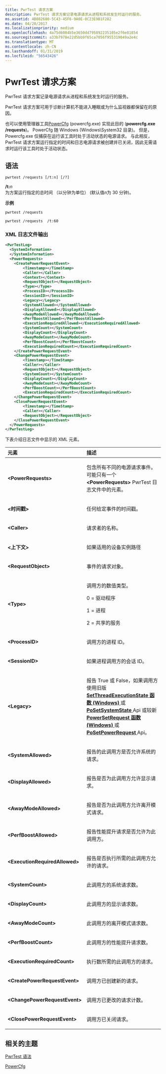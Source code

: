 ```yaml
---
title: PwrTest 请求方案
description: PwrTest 请求方案记录电源请求从进程和系统发生时运行的服务。
ms.assetid: 4B082680-5C43-45F6-9A0E-0C23E9B1F282
ms.date: 04/20/2017
ms.localizationpriority: medium
ms.openlocfilehash: 4a75d6084b5e3650dd795892235105e2f6e81854
ms.sourcegitcommit: a33b7978e22d5bb9f65ca7056f955319049a2e4c
ms.translationtype: MT
ms.contentlocale: zh-CN
ms.lasthandoff: 01/31/2019
ms.locfileid: "56543426"
---
```

# <a name="pwrtest-requests-scenario"></a>PwrTest 请求方案


PwrTest 请求方案记录电源请求从进程和系统发生时运行的服务。

PwrTest 请求方案可用于诊断计算机不能进入睡眠或为什么监视器都保留在的原因。

也可以使用管理器工具[PowerCfg](https://go.microsoft.com/fwlink/p/?linkid=294568) (powercfg.exe) 实现此目的 (**powercfg.exe /requests**)。 PowerCfg 随 Windows (Windows\\System32 目录)。 但是，Powercfg.exe 仅捕获在运行该工具时处于活动状态的电源请求。 与此相反，PwrTest 请求方案运行指定的时间和日志电源请求被创建并已关闭，因此无需请求时运行该工具时处于活动状态。

## <a name="span-idsyntaxspanspan-idsyntaxspanspan-idsyntaxspansyntax"></a><span id="Syntax"></span><span id="syntax"></span><span id="SYNTAX"></span>语法


```
pwrtest /requests [/t:n] [/?] 
```

<span id="_t_n"></span><span id="_T_N"></span>**/t:**<em>n</em>  
为方案运行指定的总时间 （以分钟为单位） (默认值*n*为 30 分钟)。

**示例**

```
pwrtest /requests  
```

```
pwrtest /requests  /t:60
```

### <a name="span-idxmllogfileoutputspanspan-idxmllogfileoutputspanspan-idxmllogfileoutputspanxml-log-file-output"></a><span id="XML_log_file_output"></span><span id="xml_log_file_output"></span><span id="XML_LOG_FILE_OUTPUT"></span>XML 日志文件输出

```XML
<PwrTestLog>
  <SystemInformation>
  </SystemInformation>
  <PowerRequests> 
    <CreatePowerRequestEvent>
        <Timestamp></TimeStamp>
        <Caller></Caller>
        <Context></Context>
        <RequestObject></RequestObject>
        <Type></Type>
        <ProcessID></ProcessID>
        <SessionID></SessionID>
        <Legacy></Legacy>
        <SystemAllowed></SystemAllowed>
        <DisplayAllowed></DisplayAllowed>
        <AwayModeAllowed></AwayModeAllowed>
        <PerfBoostAllowed></PerfBoostAllowed>
        <ExecutionRequiredAllowed></ExecutionRequiredAllowed>    
        <SystemCount></SystemCount>
        <DisplayCount></DisplayCount>
        <AwayModeCount></AwayModeCount>
        <PerfBoostCount></PerfBoostCount>
        <ExecutionRequiredCount></ExecutionRequiredCount>
    </CreatePowerRequestEvent>
    <ChangePowerRequestEvent>
        <Timestamp></TimeStamp>
        <Caller></Caller>
        <RequestObject></RequestObject>
        <SystemCount></SystemCount>
        <DisplayCount></DisplayCount>
        <AwayModeCount></AwayModeCount>
        <PerfBoostCount></PerfBoostCount>
        <ExecutionRequiredCount></ExecutionRequiredCount>
    </ChangePowerRequestEvent>
    <ClosePowerRequestEvent>
        <Timestamp></TimeStamp>
        <Caller></Caller>
        <RequestObject></RequestObject>
    </ClosePowerRequestEvent>
  </PowerRequests>
</PwrTestLog> 
```

下表介绍日志文件中显示的 XML 元素。

<table>
<colgroup>
<col width="50%" />
<col width="50%" />
</colgroup>
<thead>
<tr class="header">
<th align="left">元素</th>
<th align="left">描述</th>
</tr>
</thead>
<tbody>
<tr class="odd">
<td align="left"><strong>&lt;PowerRequests&gt;</strong></td>
<td align="left"><p>包含所有不同的电源请求事件。 可能只有一个<strong>&lt;PowerRequests&gt;</strong> PwrTest 日志文件中的元素。</p></td>
</tr>
<tr class="even">
<td align="left"><strong>&lt;时间戳&gt;</strong></td>
<td align="left"><p>任何给定事件的时间戳。</p></td>
</tr>
<tr class="odd">
<td align="left"><strong>&lt;Caller&gt;</strong></td>
<td align="left"><p>请求者的名称。</p></td>
</tr>
<tr class="even">
<td align="left"><strong>&lt;上下文&gt;</strong></td>
<td align="left"><p>如果适用的设备实例路径</p></td>
</tr>
<tr class="odd">
<td align="left"><strong>&lt;RequestObject&gt;</strong></td>
<td align="left"><p>事件的请求对象。</p></td>
</tr>
<tr class="even">
<td align="left"><strong>&lt;Type&gt;</strong></td>
<td align="left"><p>调用方的数值类型。</p>
<p>0 = 驱动程序</p>
<p>1 = 进程</p>
<p>2 = 共享的服务</p></td>
</tr>
<tr class="odd">
<td align="left"><strong>&lt;ProcessID&gt;</strong></td>
<td align="left"><p>调用方的进程 ID。</p></td>
</tr>
<tr class="even">
<td align="left"><strong>&lt;SessionID&gt;</strong></td>
<td align="left"><p>如果进程调用方的会话 ID。</p></td>
</tr>
<tr class="odd">
<td align="left"><strong>&lt;Legacy&gt;</strong></td>
<td align="left"><p>报告 True 或 False，如果调用方使用旧版<a href="https://msdn.microsoft.com/library/windows/desktop/aa373208" data-raw-source="[&lt;strong&gt;SetThreadExecutionState function (Windows)&lt;/strong&gt;](https://msdn.microsoft.com/library/windows/desktop/aa373208)"> <strong>SetThreadExecutionState 函数 (Windows)</strong> </a>或<a href="https://msdn.microsoft.com/library/windows/hardware/ff559768" data-raw-source="[&lt;strong&gt;PoSetSystemState&lt;/strong&gt;](https://msdn.microsoft.com/library/windows/hardware/ff559768)"> <strong>PoSetSystemState</strong> </a> Api 或较新<a href="https://msdn.microsoft.com/library/windows/desktop/dd405534" data-raw-source="[&lt;strong&gt;PowerSetRequest function (Windows)&lt;/strong&gt;](https://msdn.microsoft.com/library/windows/desktop/dd405534)"> <strong>PowerSetRequest 函数 (Windows)</strong> </a>或<a href="https://msdn.microsoft.com/library/windows/hardware/ff559762" data-raw-source="[&lt;strong&gt;PoSetPowerRequest&lt;/strong&gt;](https://msdn.microsoft.com/library/windows/hardware/ff559762)"> <strong>PoSetPowerRequest</strong> </a> Api。</p></td>
</tr>
<tr class="even">
<td align="left"><strong>&lt;SystemAllowed&gt;</strong></td>
<td align="left"><p>报告的此调用方是否允许系统的请求。</p></td>
</tr>
<tr class="odd">
<td align="left"><strong>&lt;DisplayAllowed&gt;</strong></td>
<td align="left"><p>报告是否为此调用方允许显示请求。</p></td>
</tr>
<tr class="even">
<td align="left"><strong>&lt;AwayModeAllowed&gt;</strong></td>
<td align="left"><p>报告是否为此调用方允许离开模式请求。</p></td>
</tr>
<tr class="odd">
<td align="left"><strong>&lt;PerfBoostAllowed&gt;</strong></td>
<td align="left"><p>报告性能提升请求是否允许为此调用方。</p></td>
</tr>
<tr class="even">
<td align="left"><strong>&lt;ExecutionRequiredAllowed&gt;</strong></td>
<td align="left"><p>报告是否执行所需的此调用方允许的请求。</p></td>
</tr>
<tr class="odd">
<td align="left"><strong>&lt;SystemCount&gt;</strong></td>
<td align="left"><p>此调用方的系统请求数。</p></td>
</tr>
<tr class="even">
<td align="left"><strong>&lt;DisplayCount&gt;</strong></td>
<td align="left"><p>此调用方的显示请求数。</p></td>
</tr>
<tr class="odd">
<td align="left"><strong>&lt;AwayModeCount&gt;</strong></td>
<td align="left"><p>此调用方的离开模式请求数。</p></td>
</tr>
<tr class="even">
<td align="left"><strong>&lt;PerfBoostCount&gt;</strong></td>
<td align="left"><p>此调用方的性能提升请求数。</p></td>
</tr>
<tr class="odd">
<td align="left"><strong>&lt;ExecutionRequiredCount&gt;</strong></td>
<td align="left"><p>执行数所需的此调用方的请求。</p></td>
</tr>
<tr class="even">
<td align="left"><strong>&lt;CreatePowerRequestEvent&gt;</strong></td>
<td align="left"><p>调用方已创建新的请求。</p></td>
</tr>
<tr class="odd">
<td align="left"><strong>&lt;ChangePowerRequestEvent&gt;</strong></td>
<td align="left"><p>调用方已更改的请求计数。</p></td>
</tr>
<tr class="even">
<td align="left"><strong>&lt;ClosePowerRequestEvent&gt;</strong></td>
<td align="left"><p>调用方已关闭请求。</p></td>
</tr>
</tbody>
</table>

 

## <a name="span-idrelatedtopicsspanrelated-topics"></a><span id="related_topics"></span>相关的主题


[PwrTest 语法](pwrtest-syntax.md)

[PowerCfg](https://go.microsoft.com/fwlink/p/?linkid=294568)

 

 






